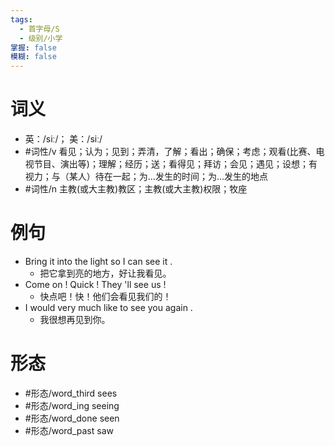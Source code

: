 ```yaml
---
tags:
  - 首字母/S
  - 级别/小学
掌握: false
模糊: false
---
```

# 词义
- 英：/siː/； 美：/siː/
- #词性/v  看见；认为；见到；弄清，了解；看出；确保；考虑；观看(比赛、电视节目、演出等)；理解；经历；送；看得见；拜访；会见；遇见；设想；有视力；与（某人）待在一起；为…发生的时间；为…发生的地点
- #词性/n  主教(或大主教)教区；主教(或大主教)权限；牧座
# 例句
- Bring it into the light so I can see it .
	- 把它拿到亮的地方，好让我看见。
- Come on ! Quick ! They 'll see us !
	- 快点吧！快！他们会看见我们的！
- I would very much like to see you again .
	- 我很想再见到你。
# 形态
- #形态/word_third sees
- #形态/word_ing seeing
- #形态/word_done seen
- #形态/word_past saw
